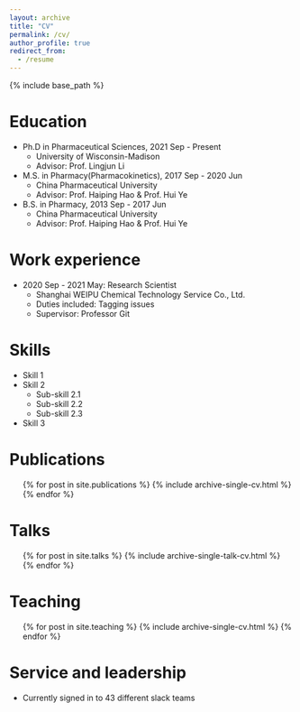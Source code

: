 ```yaml
---
layout: archive
title: "CV"
permalink: /cv/
author_profile: true
redirect_from:
  - /resume
---
```


{% include base_path %}

Education
======
* Ph.D in Pharmaceutical Sciences, 2021 Sep - Present
  * University of Wisconsin-Madison
  * Advisor: Prof. Lingjun Li
* M.S. in Pharmacy(Pharmacokinetics), 2017 Sep - 2020 Jun
  * China Pharmaceutical University
  * Advisor: Prof. Haiping Hao & Prof. Hui Ye
* B.S. in Pharmacy, 2013 Sep - 2017 Jun
  * China Pharmaceutical University
  * Advisor: Prof. Haiping Hao & Prof. Hui Ye


Work experience
======
* 2020 Sep - 2021 May: Research Scientist
  * Shanghai WEIPU Chemical Technology Service Co., Ltd.
  * Duties included: Tagging issues
  * Supervisor: Professor Git


Skills
======
* Skill 1
* Skill 2
  * Sub-skill 2.1
  * Sub-skill 2.2
  * Sub-skill 2.3
* Skill 3

Publications
======
  <ul>{% for post in site.publications %}
    {% include archive-single-cv.html %}
  {% endfor %}</ul>
  
Talks
======
  <ul>{% for post in site.talks %}
    {% include archive-single-talk-cv.html %}
  {% endfor %}</ul>
  
Teaching
======
  <ul>{% for post in site.teaching %}
    {% include archive-single-cv.html %}
  {% endfor %}</ul>
  
Service and leadership
======
* Currently signed in to 43 different slack teams
